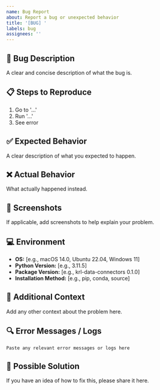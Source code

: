 ```yaml
---
name: Bug Report
about: Report a bug or unexpected behavior
title: '[BUG] '
labels: bug
assignees: ''
---
```


## 🐛 Bug Description

A clear and concise description of what the bug is.

## 📋 Steps to Reproduce

1. Go to '...'
2. Run '...'
3. See error

## ✅ Expected Behavior

A clear description of what you expected to happen.

## ❌ Actual Behavior

What actually happened instead.

## 📸 Screenshots

If applicable, add screenshots to help explain your problem.

## 💻 Environment

- **OS:** [e.g., macOS 14.0, Ubuntu 22.04, Windows 11]
- **Python Version:** [e.g., 3.11.5]
- **Package Version:** [e.g., krl-data-connectors 0.1.0]
- **Installation Method:** [e.g., pip, conda, source]

## 📝 Additional Context

Add any other context about the problem here.

## 🔍 Error Messages / Logs

```
Paste any relevant error messages or logs here
```

## 🤔 Possible Solution

If you have an idea of how to fix this, please share it here.
